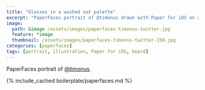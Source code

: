 ```yaml
---
title: "Glasses in a washed out palette"
excerpt: "PaperFaces portrait of @timonus drawn with Paper for iOS on an iPad."
image: 
  path: &image /assets/images/paperfaces-timonus-twitter.jpg 
  feature: *image
  thumbnail: /assets/images/paperfaces-timonus-twitter-150.jpg
categories: [paperfaces]
tags: [portrait, illustration, Paper for iOS, beard]
---
```


PaperFaces portrait of [@timonus](https://twitter.com/timonus).

{% include_cached boilerplate/paperfaces.md %}
